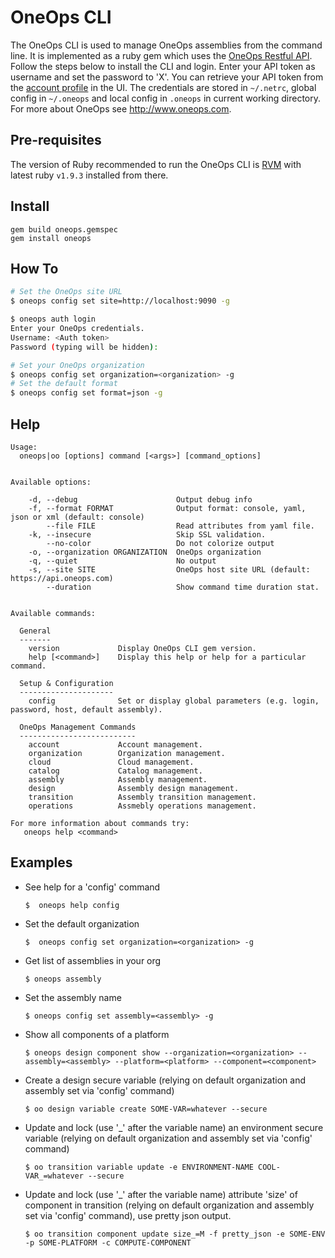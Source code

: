 OneOps CLI
==========

The OneOps CLI is used to manage OneOps assemblies from the command line. It is implemented as a ruby gem which uses
the [OneOps Restful API](http://oneops.github.io/developer/references/#oneops-api-documentation). Follow the steps below
to install the CLI and login. Enter your API token as username and set the password to 'X'.  You can retrieve your API
token from the [account profile](https://localhost:9090/account/profile#authentication) in the UI.  The credentials are
stored in `~/.netrc`, global config in `~/.oneops` and local config in `.oneops` in current working directory.
For more about OneOps see <http://www.oneops.com>.

Pre-requisites
--------------

The version of Ruby recommended to run the OneOps CLI is [RVM](http://rvm.io) with latest ruby `v1.9.3` installed from there.


Install
-------

    gem build oneops.gemspec
    gem install oneops

How To
------

```bash
# Set the OneOps site URL
$ oneops config set site=http://localhost:9090 -g

$ oneops auth login
Enter your OneOps credentials.
Username: <Auth token>
Password (typing will be hidden):

# Set your OneOps organization
$ oneops config set organization=<organization> -g
# Set the default format
$ oneops config set format=json -g
```


Help
----

    Usage:
      oneops|oo [options] command [<args>] [command_options]


    Available options:

        -d, --debug                      Output debug info
        -f, --format FORMAT              Output format: console, yaml, json or xml (default: console)
            --file FILE                  Read attributes from yaml file.
        -k, --insecure                   Skip SSL validation.
            --no-color                   Do not colorize output
        -o, --organization ORGANIZATION  OneOps organization
        -q, --quiet                      No output
        -s, --site SITE                  OneOps host site URL (default: https://api.oneops.com)
            --duration                   Show command time duration stat.


    Available commands:

      General
      -------
        version             Display OneOps CLI gem version.
        help [<command>]    Display this help or help for a particular command.

      Setup & Configuration
      ---------------------
        config              Set or display global parameters (e.g. login, password, host, default assembly).

      OneOps Management Commands
      --------------------------
        account             Account management.
        organization        Organization management.
        cloud               Cloud management.
        catalog             Catalog management.
        assembly            Assembly management.
        design              Assembly design management.
        transition          Assembly transition management.
        operations          Assmebly operations management.

    For more information about commands try:
       oneops help <command>

Examples
--------

* See help for a 'config' command

   `$  oneops help config`

* Set the default organization

   `$  oneops config set organization=<organization> -g`

* Get list of assemblies in your org

   `$ oneops assembly`

* Set the assembly name

   `$ oneops config set assembly=<assembly> -g`

* Show all components of a platform

   `$ oneops design component show --organization=<organization> --assembly=<assembly> --platform=<platform> --component=<component>`

* Create a design secure variable (relying on default organization and assembly set via 'config' command)

   `$ oo design variable create SOME-VAR=whatever --secure`

* Update and lock (use '_' after the variable name) an environment secure variable (relying on default organization and assembly set via 'config' command)

   `$ oo transition variable update -e ENVIRONMENT-NAME COOL-VAR_=whatever --secure`

* Update and lock (use '_' after the variable name) attribute 'size' of component in transition (relying on default organization and assembly set via 'config' command), use pretty json output.

   `$ oo transition component update size_=M -f pretty_json -e SOME-ENV -p SOME-PLATFORM -c COMPUTE-COMPONENT`
